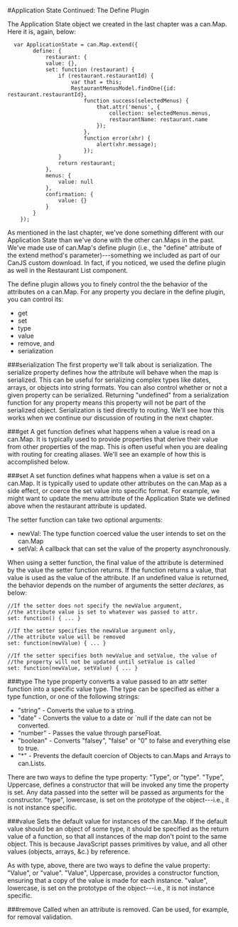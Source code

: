 #Application State Continued: The Define Plugin

The Application State object we created in the last chapter was a can.Map. Here it is, again, below:

	  var ApplicationState = can.Map.extend({
        	define: {
            	restaurant: {
                value: {},
                set: function (restaurant) {
                    if (restaurant.restaurantId) {
                        var that = this;
                        RestaurantMenusModel.findOne({id: restaurant.restaurantId},
                            function success(selectedMenus) {
                                that.attr('menus', {
                                    collection: selectedMenus.menus,
                                    restaurantName: restaurant.name
                                });
                            },
                            function error(xhr) {
                                alert(xhr.message);
                            });
                    }
                    return restaurant;
                },
            	menus: {
                	value: null
            	},
            	confirmation: {
                	value: {}
            	}
        	}
    	});

As mentioned in the last chapter, we've done something different with our Application State than we've done with the other can.Maps in the past. We've made use of can.Map's define plugin (i.e., the "define" attribute of the extend method's parameter)---something we included as part of our CanJS custom download. In fact, if you noticed, we used the define plugin as well in the Restaurant List component.

The define plugin allows you to finely control the the behavior of the attributes on a can.Map. For any property you declare in the define plugin, you can control its:

- get
- set
- type
- value
- remove, and
- serialization

###serialization
The first property we'll talk about is serialization. The serialize property defines how the attribute will behave when the map is serialized. This can be useful for serializing complex types like dates, arrays, or objects into string formats. You can also control whether or not a given property can be serialized. Returning "undefined" from a serialization function for any property means this property will not be part of the serialized object. Serialization is tied directly to routing. We'll see how this works when we continue our discussion of routing in the next chapter.

###get
A get function defines what happens when a value is read on a can.Map. It is typically used to provide properties that derive their value from other properties of the map. This is often useful when you are dealing with routing for creating aliases. We'll see an example of how this is accomplished below.

###set
A set function defines what happens when a value is set on a can.Map. It is typically used to update other attributes on the can.Map as a side effect, or coerce the set value into specific format. For example, we might want to update the menu attribute of the Application State we defined above when the restaurant attribute is updated.

The setter function can take two optional arguments:

- newVal: The type function coerced value the user intends to set on the can.Map
- setVal: A callback that can set the value of the property asynchronously.

When using a setter function, the final value of the attribute is determined by the value the setter function returns. If the function returns a value, that value is used as the value of the attribute. If an undefined value is returned, the behavior depends on the number of arguments the setter *declares*, as below:

	//If the setter does not specify the newValue argument, 
	//the attribute value is set to whatever was passed to attr.
	set: function() { ... }

	//If the setter specifies the newValue argument only, 
	//the attribute value will be removed
	set: function(newValue) { ... }

	//If the setter specifies both newValue and setValue, the value of 
	//the property will not be updated until setValue is called
	set: function(newValue, setValue) { ... }

###type
The type property converts a value passed to an attr setter function into a specific value type. The type can be specified as either a type function, or one of the following strings:

- "string" - Converts the value to a string.
- "date" - Converts the value to a date or `null if the date can not be converted.
- "number" - Passes the value through parseFloat.
- "boolean" - Converts "falsey", "false" or "0" to false and everything else to true.
- "*" - Prevents the default coercion of Objects to can.Maps and Arrays to can.Lists.

There are two ways to define the type property:  "Type", or "type". "Type", Uppercase, defines a constructor that will be invoked any time the property is set. Any data passed into the setter will be passed as arguments for the constructor. "type", lowercase, is set on the prototype of the object---i.e., it is not instance specific.

###value
Sets the default value for instances of the can.Map. If the default value should be an object of some type, it should be specified as the return value of a function, so that all instances of the map don't point to the same object. This is because JavaScript passes primitives  by value, and all other values (objects, arrays, &c.) by reference.

As with type, above, there are two ways to define the value property: "Value", or "value". "Value", Uppercase, provides a constructor function, ensuring that a copy of the value is made for each instance. "value", lowercase, is set on the prototype of the object---i.e., it is not instance specific.

###remove
Called when an attribute is removed. Can be used, for example, for removal validation.
